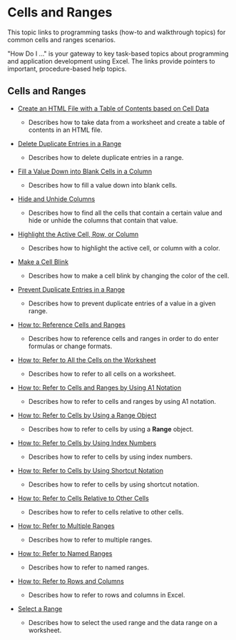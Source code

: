 
# Cells and Ranges

This topic links to programming tasks (how-to and walkthrough topics) for common cells and ranges scenarios. 

"How Do I ..." is your gateway to key task-based topics about programming and application development using Excel. The links provide pointers to important, procedure-based help topics. 

## Cells and Ranges


-  [Create an HTML File with a Table of Contents based on Cell Data](06cc875a-22dc-4d83-86e3-99fa142f2426.md)
    
      - Describes how to take data from a worksheet and create a table of contents in an HTML file.
    
-  [Delete Duplicate Entries in a Range](22ca07fd-1f69-409a-85e1-247740d87e8e.md)
    
      - Describes how to delete duplicate entries in a range.
    
-  [Fill a Value Down into Blank Cells in a Column](3d92a4c3-b2fa-4f7c-be97-2ffbf2f2bb06.md)
    
      - Describes how to fill a value down into blank cells.
    
-  [Hide and Unhide Columns](fbfd24bb-9862-4895-9ac4-3e4f92197ede.md)
    
      - Describes how to find all the cells that contain a certain value and hide or unhide the columns that contain that value.
    
-  [Highlight the Active Cell, Row, or Column](51a30ffb-77f2-4bd7-8eb6-b6781dc55d43.md)
    
      - Describes how to highlight the active cell, or column with a color.
    
-  [Make a Cell Blink](0494fc11-b3d5-4462-aa57-31756cd5a2e7.md)
    
      - Describes how to make a cell blink by changing the color of the cell.
    
-  [Prevent Duplicate Entries in a Range](5d5701a1-a2d2-438b-b420-f5436529bc0e.md)
    
      - Describes how to prevent duplicate entries of a value in a given range.
    
-  [How to: Reference Cells and Ranges](a16caa8d-21c9-ff33-347b-ce671248a92d.md)
    
      - Describes how to reference cells and ranges in order to do enter formulas or change formats.
    
-  [How to: Refer to All the Cells on the Worksheet](fbed1840-e9eb-a7a0-f780-f98939e9bac6.md)
    
      - Describes how to refer to all cells on a worksheet.
    
-  [How to: Refer to Cells and Ranges by Using A1 Notation](c98741c5-465e-137f-872d-185a20068d4a.md)
    
      - Describes how to refer to cells and ranges by using A1 notation.
    
-  [How to: Refer to Cells by Using a Range Object](89c2d61d-823a-9376-d827-2ec5ae200d80.md)
    
      - Describes how to refer to cells by using a  **Range** object.
    
-  [How to: Refer to Cells by Using Index Numbers](5671563b-9a20-3124-58d9-cfa02fac5312.md)
    
      - Describes how to refer to cells by using index numbers.
    
-  [How to: Refer to Cells by Using Shortcut Notation](32426c8d-a2f6-dae5-7507-ff19582fa170.md)
    
      - Describes how to refer to cells by using shortcut notation.
    
-  [How to: Refer to Cells Relative to Other Cells](fbdcddea-917c-1813-57a5-21df1c8102de.md)
    
      - Describes how to refer to cells relative to other cells.
    
-  [How to: Refer to Multiple Ranges](11ac8eec-c754-d4e9-373c-84f04355d198.md)
    
      - Describes how to refer to multiple ranges.
    
-  [How to: Refer to Named Ranges](74119715-2208-b932-f47c-7fad334c3fc6.md)
    
      - Describes how to refer to named ranges.
    
-  [How to: Refer to Rows and Columns](a03acade-9e40-6a26-6a48-2d7a76d0f722.md)
    
      - Describes how to refer to rows and columns in Excel.
    
-  [Select a Range](4ec2e533-74b3-448d-90aa-1e2a624490b8.md)
    
      - Describes how to select the used range and the data range on a worksheet.
    
